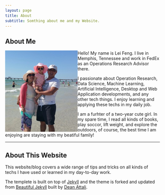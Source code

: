 ```yaml
---
layout: page
title: About
subtitle: Somthing about me and my Website.
---
```


## About Me


<img src="/img/avatar/family.jpg" alt="Picture of a cat in front of a pc" align="left">
Hello! My name is Lei Feng. I live in Memphis, Tennessee and work in FedEx as an Operations Research Advisor there. 

I passionate about Operation Research, Data Science, Machine Learning, Artificial Intelligence, Desktop and Web Application developments, and any other tech things. I enjoy learning and applying these techs in my daily job.

I am a furhter of a two-year cute girl. In my spare time, I read all kinds of books, play soccor, lift weight, and explore the outdoors, of course, the best time I am enjoying are staying with my beatiful family!

---

## About This Website

This website/blog covers a wide range of tips and tricks on all kinds of techs I have used or learned in my day-to-day work.

The templete is built on top of [Jekyll](http://jekyllrb.com/) and the theme is forked and updated from [Beautiful Jekyll](http://deanattali.com/beautiful-jekyll) built by [Dean Attali](http://deanattali.com/aboutme#contact). 
